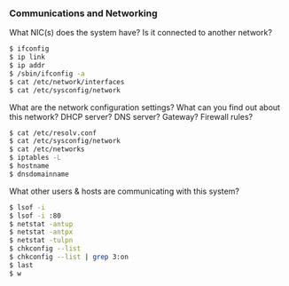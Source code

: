 ### Communications and Networking

What NIC(s) does the system have? Is it connected to another network?

```bash
$ ifconfig
$ ip link
$ ip addr
$ /sbin/ifconfig -a
$ cat /etc/network/interfaces
$ cat /etc/sysconfig/network
```

What are the network configuration settings? What can you find out about this network? DHCP server? DNS server? Gateway? Firewall rules?

```bash
$ cat /etc/resolv.conf
$ cat /etc/sysconfig/network
$ cat /etc/networks
$ iptables -L
$ hostname
$ dnsdomainname
```

What other users & hosts are communicating with this system?

```bash
$ lsof -i
$ lsof -i :80
$ netstat -antup
$ netstat -antpx
$ netstat -tulpn
$ chkconfig --list
$ chkconfig --list | grep 3:on
$ last
$ w
```